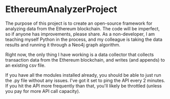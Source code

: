 # EthereumAnalyzerProject

The purpose of this project is to create an open-source framework for analyzing data from the Ethereum blockchain. The code will be imperfect, so if anyone has improvements, please share. As a non-developer, I am teaching myself Python in the process, and my colleague is taking the data results and running it through a Neo4j graph algorithm.

Right now, the only thing I have working is a data collector that collects transaction data from the Ethereum blockchain, and writes (and appends) to an existing csv file. 

If you have all the modules installed already, you should be able to just run the .py file without any issues. I've got it set to ping the API every 2 minutes. If you hit the API more frequently than that, you'll likely be throttled (unless you pay for more API call capacity).

